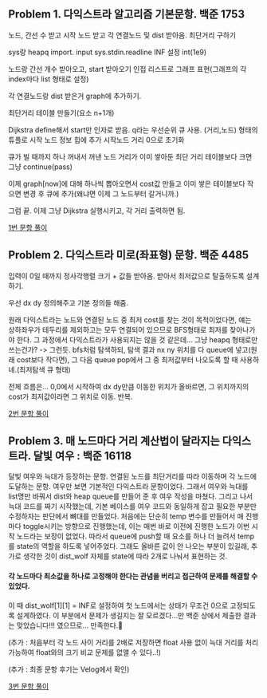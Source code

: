 ## Problem 1. 다익스트라 알고리즘 기본문항. 백준 1753
노드, 간선 수 받고 시작 노드 받고 각 연결노드 및 dist 받아옴. 최단거리 구하기

sys랑 heapq import.
input sys.stdin.readline
INF 설정 int(1e9)

노드랑 간선 개수 받아오고, start 받아오기
인접 리스트로 그래프 표현(그래프의 각 index마다 list 형태로 설정)

각 연결노드랑 dist 받은거 graph에 추가하기. 

최단거리 테이블 만들기(요소 n+1개)

Dijkstra define해서 start만 인자로 받음.
q라는 우선순위 큐 사용. (거리,노드) 형태의 튜플로 시작 노드 정보 힙에 추가
시작노드 거리 0으로 초기화

큐가 빌 때까지
하나 꺼내서 꺼낸 노드 거리가 이미 쌓아둔 최단 거리 테이블보다 크면 그냥 continue(pass)

이제 graph[now]에 대해 하나씩 뽑아오면서 cost값 만들고 이미 쌓은 테이블보다 작으면 변경 후 큐에 추가(왜냐면 이제 그 노드부터 갈거니까.)

그럼 끝. 이제 그냥 Dijkstra 실행시키고, 각 거리 출력하면 됨.

[1번 문항 풀이](https://github.com/kr-sang/Algorithm-solution/blob/main/day1/Problem1.py)

## Problem 2. 다익스트라 미로(좌표형) 문항. 백준 4485
입력이 0일 때까지 정사각행렬 크기 + 값들 받아옴. 받아서 최저값으로 탈출하도록 설계하기.

우선 dx dy 정의해주고 기본 정의들 해줌. 

원래 다익스트라는 노드와 연결된 노드 중 최저 cost를 찾는 것이 목적이었다면, 얘는 상하좌우가 테두리를 제외하고는 모두 연결되어 있으므로 BFS형태로 최저를 찾아나가야 한다. 그 과정에서 다익스트라가 사용되지는 않을 것 같은데... 그냥 heapq 형태로만 쓰는건가?
-> 그런듯. bfs처럼 탐색하되, 탐색 결과 nx ny 위치를 다 queue에 넣고(원래 cost보다 작다면), 그 다음 queue pop에서 그 중 최저값부터 나오도록 할 때 사용하네.(최저탐색 큐 형태)

전체 흐름은... 0,0에서 시작하여 dx dy만큼 이동한 위치가 올바르면, 그 위치까지의 cost가 최저값이라면 그 위치로 이동. 반복.

[2번 문항 풀이](https://github.com/kr-sang/Algorithm-solution/blob/main/day1/Problem2.py)


## Problem 3. 매 노드마다 거리 계산법이 달라지는 다익스트라. 달빛 여우 : 백준 16118

달빛 여우와 늑대가 등장하는 문항. 연결된 노드를 최단거리를 따라 이동하며 각 노드에 도달하는 문항. 여우만 보면 기본적인 다익스트라 문항이었다.
그래서 여우와 늑대를 list명만 바꿔서 dist와 heap queue를 만들어 준 후 여우 작성을 마쳤다.
그리고 나서 늑대 코드를 짜기 시작했는데, 기본 베이스를 여우 코드와 동일하게 잡고 필요한 부분만 수정하자는 판단에서 뼈대를 만들었다.
처음에는 단순히 temp 변수를 만들어서 매 진행마다 toggle시키는 방향으로 진행했는데, 이는 매번 바로 이전에 진행한 노드가 이번 시작 노드라는 보장이 없었다.
따라서 queue에 push할 때 요소를 하나 더 늘려서 temp를 state의 역할을 하도록 넣어주었다.
그래도 올바른 값이 안 나오는 부분이 있길래, 추가로 생각한 것이 dist_wolf 자체를 state에 따라 2개로 나눠서 표현하는 것.

#### 각 노드마다 최소값을 하나로 고정해야 한다는 관념을 버리고 접근하여 문제를 해결할 수 있었다.
이 때 dist_wolf[1][1] = INF로 설정하여 첫 노드에서는 상태가 무조건 0으로 고정되도록 설계하였다. 이 부분에서 문제가 생길지는 잘 모르겠다...만 백준 상에서 제출한 결과는 맞았습니다!!! 였으므로... 만족한다.💖

(추가 : 처음부터 각 노드 사이 거리를 2배로 저장하면 float 사용 없이 늑대 거리를 처리 가능하여 float와의 크기 비교 문제를 없앨 수 있다..!)

(추가 : 최종 문항 후기는 Velog에서 확인)

[3번 문항 풀이](https://github.com/kr-sang/Algorithm-solution/blob/main/day1/Problem3.py)

